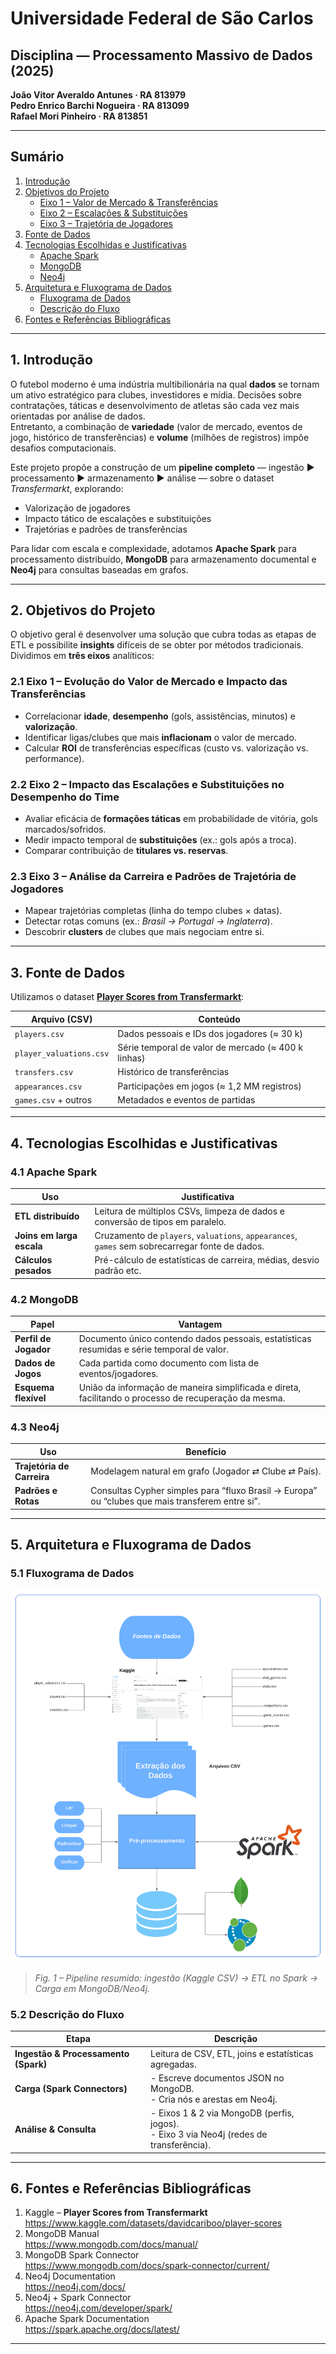 # Universidade Federal de São Carlos  
## Disciplina — Processamento Massivo de Dados (2025)

**João Vitor Averaldo Antunes · RA 813979**  
**Pedro Enrico Barchi Nogueira · RA 813099**  
**Rafael Mori Pinheiro · RA 813851**

---

## Sumário

1. [Introdução](#1-introdução)  
2. [Objetivos do Projeto](#2-objetivos-do-projeto)  
   - [Eixo 1 – Valor de Mercado & Transferências](#21-eixo-1-evolução-do-valor-de-mercado-e-impacto-das-transferências)  
   - [Eixo 2 – Escalações & Substituições](#22-eixo-2-impacto-das-escalações-e-substituições-no-desempenho-do-time)  
   - [Eixo 3 – Trajetória de Jogadores](#23-eixo-3-análise-da-carreira-e-padrões-de-trajetória-de-jogadores)  
3. [Fonte de Dados](#3-fonte-de-dados)  
4. [Tecnologias Escolhidas e Justificativas](#4-tecnologias-escolhidas-e-justificativas)  
   - [Apache Spark](#41-apache-spark)  
   - [MongoDB](#42-mongodb)  
   - [Neo4j](#43-neo4j)  
5. [Arquitetura e Fluxograma de Dados](#5-arquitetura-e-fluxograma-de-dados)  
   - [Fluxograma de Dados](#51-fluxograma-de-dados)  
   - [Descrição do Fluxo](#52-descrição-do-fluxo)  
6. [Fontes e Referências Bibliográficas](#6-fontes-e-referências-bibliográficas)

---

## 1. Introdução

O futebol moderno é uma indústria multibilionária na qual **dados** se tornam um ativo estratégico para clubes, investidores e mídia. Decisões sobre contratações, táticas e desenvolvimento de atletas são cada vez mais orientadas por análise de dados.  
Entretanto, a combinação de **variedade** (valor de mercado, eventos de jogo, histórico de transferências) e **volume** (milhões de registros) impõe desafios computacionais.

Este projeto propõe a construção de um **pipeline completo** — ingestão ▶ processamento ▶ armazenamento ▶ análise — sobre o dataset _Transfermarkt_, explorando:

- Valorização de jogadores  
- Impacto tático de escalações e substituições  
- Trajetórias e padrões de transferências  

Para lidar com escala e complexidade, adotamos **Apache Spark** para processamento distribuído, **MongoDB** para armazenamento documental e **Neo4j** para consultas baseadas em grafos.

---

## 2. Objetivos do Projeto

O objetivo geral é desenvolver uma solução que cubra todas as etapas de ETL e possibilite **insights** difíceis de se obter por métodos tradicionais.  
Dividimos em **três eixos** analíticos:

### 2.1 Eixo 1 – Evolução do Valor de Mercado e Impacto das Transferências

- Correlacionar **idade**, **desempenho** (gols, assistências, minutos) e **valorização**.  
- Identificar ligas/clubes que mais **inflacionam** o valor de mercado.  
- Calcular **ROI** de transferências específicas (custo vs. valorização vs. performance).

### 2.2 Eixo 2 – Impacto das Escalações e Substituições no Desempenho do Time

- Avaliar eficácia de **formações táticas** em probabilidade de vitória, gols marcados/sofridos.  
- Medir impacto temporal de **substituições** (ex.: gols após a troca).  
- Comparar contribuição de **titulares vs. reservas**.

### 2.3 Eixo 3 – Análise da Carreira e Padrões de Trajetória de Jogadores

- Mapear trajetórias completas (linha do tempo clubes × datas).  
- Detectar rotas comuns (ex.: _Brasil → Portugal → Inglaterra_).  
- Descobrir **clusters** de clubes que mais negociam entre si.

---

## 3. Fonte de Dados

Utilizamos o dataset **[Player Scores from Transfermarkt](https://www.kaggle.com/datasets/davidcariboo/player-scores)**:

| Arquivo (CSV)        | Conteúdo                                           |
|----------------------|----------------------------------------------------|
| `players.csv`        | Dados pessoais e IDs dos jogadores (≈ 30 k)        |
| `player_valuations.csv` | Série temporal de valor de mercado (≈ 400 k linhas) |
| `transfers.csv`      | Histórico de transferências                        |
| `appearances.csv`    | Participações em jogos (≈ 1,2 MM registros)        |
| `games.csv` + outros | Metadados e eventos de partidas                    |

---

## 4. Tecnologias Escolhidas e Justificativas

### 4.1 Apache Spark

| Uso | Justificativa |
|-----|---------------|
| **ETL distribuído** | Leitura de múltiplos CSVs, limpeza de dados e conversão de tipos em paralelo. |
| **Joins em larga escala** | Cruzamento de `players`, `valuations`, `appearances`, `games` sem sobrecarregar fonte de dados. |
| **Cálculos pesados** | Pré-cálculo de estatísticas de carreira, médias, desvio padrão etc. |

### 4.2 MongoDB

| Papel | Vantagem |
|-------|----------|
| **Perfil de Jogador** | Documento único contendo dados pessoais, estatísticas resumidas e série temporal de valor. |
| **Dados de Jogos** | Cada partida como documento com lista de eventos/jogadores. |
| **Esquema flexível** | União da informação de maneira simplificada e direta, facilitando o processo de recuperação da mesma. |

### 4.3 Neo4j

| Uso | Benefício |
|-----|-----------|
| **Trajetória de Carreira** | Modelagem natural em grafo (Jogador ⇄ Clube ⇄ País). |
| **Padrões e Rotas** | Consultas Cypher simples para “fluxo Brasil → Europa” ou “clubes que mais transferem entre si”. |

---

## 5. Arquitetura e Fluxograma de Dados

### 5.1 Fluxograma de Dados

![Fluxograma de Dados](fluxograma-dados.png)

> _Fig. 1 – Pipeline resumido: ingestão (Kaggle CSV) → ETL no Spark → Carga em MongoDB/Neo4j._

### 5.2 Descrição do Fluxo

| Etapa | Descrição |
|-------|-----------|
| **Ingestão & Processamento (Spark)** | Leitura de CSV, ETL, joins e estatísticas agregadas. |
| **Carga (Spark Connectors)** | - Escreve documentos JSON no MongoDB.<br>- Cria nós e arestas em Neo4j. |
| **Análise & Consulta** | - Eixos 1 & 2 via MongoDB (perfis, jogos).<br>- Eixo 3 via Neo4j (redes de transferência). |

---

## 6. Fontes e Referências Bibliográficas

1. Kaggle – **Player Scores from Transfermarkt**  
   <https://www.kaggle.com/datasets/davidcariboo/player-scores>  
2. MongoDB Manual  
   <https://www.mongodb.com/docs/manual/>  
3. MongoDB Spark Connector  
   <https://www.mongodb.com/docs/spark-connector/current/>  
4. Neo4j Documentation  
   <https://neo4j.com/docs/>  
5. Neo4j + Spark Connector  
   <https://neo4j.com/developer/spark/>  
6. Apache Spark Documentation  
   <https://spark.apache.org/docs/latest/>

---
